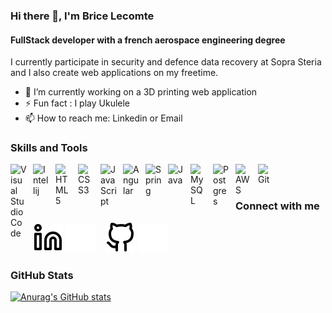 ### Hi there 👋, I'm Brice Lecomte
#### FullStack developer with a french aerospace engineering degree
I currently participate in security and defence data recovery at Sopra Steria and I also create web applications on my freetime.

- 🔭 I’m currently working on a 3D printing web application 
- ⚡ Fun fact : I play Ukulele
- 📫 How to reach me: Linkedin or Email

### Skills and Tools

<img align="left" alt="Visual Studio Code" width="26px" src="https://cdn.jsdelivr.net/gh/devicons/devicon/icons/vscode/vscode-original.svg" style="padding-right:10px;" />
<img align="left" alt="Intellij" width="26px" src="https://cdn.jsdelivr.net/gh/devicons/devicon/icons/intellij/intellij-plain.svg" style="padding-right:10px;" />
<img align="left" alt="HTML5" width="26px" src="https://cdn.jsdelivr.net/gh/devicons/devicon/icons/html5/html5-original.svg" style="padding-right:10px;" />
<img align="left" alt="CSS3" width="26px" src="https://cdn.jsdelivr.net/gh/devicons/devicon/icons/css3/css3-original.svg" style="padding-right:10px;" />
<img align="left" alt="JavaScript" width="26px" src="https://cdn.jsdelivr.net/gh/devicons/devicon/icons/javascript/javascript-original.svg" style="padding-right:10px;" />
<img align="left" alt="Angular" width="26px" src="https://cdn.jsdelivr.net/gh/devicons/devicon/icons/angularjs/angularjs-original.svg" style="padding-right:10px;" />
<img align="left" alt="Spring" width="26px" src="https://cdn.jsdelivr.net/gh/devicons/devicon/icons/spring/spring-original.svg" style="padding-right:10px;" />
<img align="left" alt="Java" width="26px" src="https://cdn.jsdelivr.net/gh/devicons/devicon/icons/java/java-original.svg" style="padding-right:10px;" />
<img align="left" alt="MySQL" width="26px" src="https://cdn.jsdelivr.net/gh/devicons/devicon/icons/mysql/mysql-original.svg" style="padding-right:10px;" />
<img align="left" alt="Postgres" width="26px" src="https://cdn.jsdelivr.net/gh/devicons/devicon/icons/postgresql/postgresql-original.svg" style="padding-right:10px;" />
<img align="left" alt="AWS" width="25px" src="https://cdn.jsdelivr.net/gh/devicons/devicon/icons/amazonwebservices/amazonwebservices-original.svg" style="padding-right:11px;" />
<img align="left" alt="Git" width="25px" src="https://cdn.jsdelivr.net/gh/devicons/devicon/icons/git/git-original.svg" style="padding-right:11px;" />

<br/>
<br/>

### Connect with me

[![img_contact](./img/linkedin-light.svg)](https://www.linkedin.com/in/brice-lecomte/#gh-light-mode-only)
[![img_contact](./img/linkedin-dark.svg)](https://www.linkedin.com/in/brice-lecomte/#gh-dark-mode-only)
&nbsp;&nbsp;
[![img_contact](./img/github-light.svg)](https://www.linkedin.com/in/brice-lecomte/#gh-light-mode-only)
[![img_contact](./img/github-dark.svg)](https://www.linkedin.com/in/brice-lecomte/#gh-dark-mode-only)

### GitHub Stats

[![Anurag's GitHub stats](https://github-readme-stats.vercel.app/api?username=Brice150&hide=prs,stars,issues&count_private=true&show_icons=true&hide_border=false&title_color=3B1F94f&icon_color=FFE500&bg_color=09131B&text_color=ffffff&border_color=0c1a25)](https://github.com/anuraghazra/github-readme-stats)
